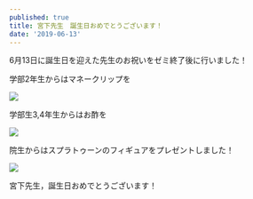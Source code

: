 ```yaml
---
published: true
title: 宮下先生　誕生日おめでとうございます！
date: '2019-06-13'
---
```

6月13日に誕生日を迎えた先生のお祝いをゼミ終了後に行いました！

学部2年生からはマネークリップを

![](https://lh3.googleusercontent.com/-oXdF_z29oHA/XRSPG_GNmBI/AAAAAAAAOgc/HZSYN6Dn-6MdQVkD7mKXTjz-qr9a9o6SwCLcBGAs/gakubu2.jpg)

学部生3,4年生からはお酢を

![](https://lh3.googleusercontent.com/-0AE0M6Y5bEE/XRSPZlLbVQI/AAAAAAAAOgo/KZn9p93FCPcouvC_efQEcBLZRXIIGLNagCLcBGAs/gakubu.jpg)

院生からはスプラトゥーンのフィギュアをプレゼントしました！

![](https://lh3.googleusercontent.com/-1cxDv6Ino3A/XRSPevaZ32I/AAAAAAAAOgw/UVREHw04hZwp4QDKEKYsLw2pz6vCQLwrQCLcBGAs/insei.jpg)

宮下先生，誕生日おめでとうございます！
